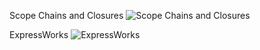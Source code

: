 Scope Chains and Closures
![Scope Chains and Closures](https://github.com/lindsaywparker/prework-mod3/new/master/node-school/Scope-Chains-Closures.png "Scope Chains and Closures")

ExpressWorks
![ExpressWorks](https://github.com/lindsaywparker/prework-mod3/new/master/node-school/Express-js.png "ExpressWorks")
